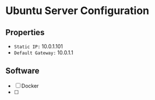 # Ubuntu Server Configuration
## Properties
- `Static IP:` 10.0.1.101
- `Default Gateway:` 10.0.1.1

## Software
- [ ] Docker
- [ ] 
